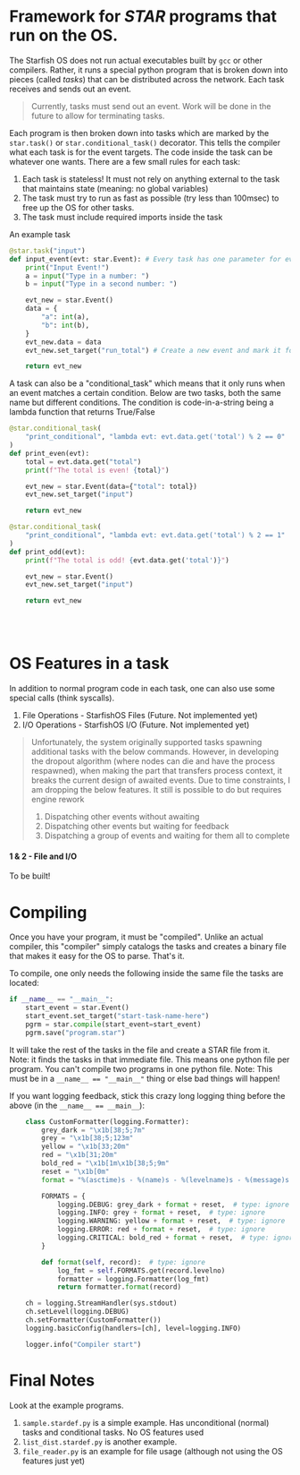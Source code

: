 # Framework for *STAR* programs that run on the OS.

The Starfish OS does not run actual executables built by `gcc` or other compilers. Rather, it runs a special python program that is broken down into pieces (called *tasks*) that can be distributed across the network. Each task receives and sends out an event.

> Currently, tasks must send out an event. Work will be done in the future to allow for terminating tasks.

Each program is then broken down into tasks which are marked by the `star.task()` or `star.conditional_task()` decorator. This tells the compiler what each task is for the event targets. The code inside the task can be whatever one wants. There are a few small rules for each task:
1. Each task is stateless! It must not rely on anything external to the task that maintains state (meaning: no global variables) 
2. The task must try to run as fast as possible (try less than 100msec) to free up the OS for other tasks.
3. The task must include required imports inside the task


An example task

``` python
@star.task("input")
def input_event(evt: star.Event): # Every task has one parameter for event (unless for a complex task which will be explained later)
    print("Input Event!")
    a = input("Type in a number: ")
    b = input("Type in a second number: ")

    evt_new = star.Event()
    data = {
        "a": int(a),
        "b": int(b),
    }
    evt_new.data = data
    evt_new.set_target("run_total") # Create a new event and mark it for the "run_total" task in this program. You can only send events to other tasks in the same program

    return evt_new

```


A task can also be a "conditional_task" which means that it only runs when an event matches a certain condition. Below are two tasks, both the same name but different conditions. The condition is code-in-a-string being a lambda function that returns True/False

``` python
@star.conditional_task(
    "print_conditional", "lambda evt: evt.data.get('total') % 2 == 0"
)
def print_even(evt):
    total = evt.data.get("total")
    print(f"The total is even! {total}")

    evt_new = star.Event(data={"total": total})
    evt_new.set_target("input")

    return evt_new

@star.conditional_task(
    "print_conditional", "lambda evt: evt.data.get('total') % 2 == 1"
)
def print_odd(evt):
    print(f"The total is odd! {evt.data.get('total')}")

    evt_new = star.Event()
    evt_new.set_target("input")

    return evt_new

```
<br>
<br>

# OS Features in a task

In addition to normal program code in each task, one can also use some special calls (think syscalls). 


1. File Operations - StarfishOS Files (Future. Not implemented yet)
2. I/O Operations - StarfishOS I/O (Future. Not implemented yet) 

> Unfortunately, the system originally supported tasks spawning additional tasks with the below commands.
> However, in developing the dropout algorithm (where nodes can die and have the process respawned),
> when making the part that transfers process context, it breaks the current design of awaited events.
> Due to time constraints, I am dropping the below features. It still is possible to do but requires engine rework
> 
> 1. Dispatching other events without awaiting
> 2. Dispatching other events but waiting for feedback
> 3. Dispatching a group of events and waiting for them all to complete
> 


#### 1 & 2 - File and I/O 
To be built! 

# Compiling 

Once you have your program, it must be "compiled". Unlike an actual compiler, this "compiler" simply catalogs the tasks and creates a binary file that makes it easy for the OS to parse. That's it.

To compile, one only needs the following inside the same file the tasks are located:

``` python
if __name__ == "__main__":
    start_event = star.Event()
    start_event.set_target("start-task-name-here")
    pgrm = star.compile(start_event=start_event)
    pgrm.save("program.star")
```

It will take the rest of the tasks in the file and create a STAR file from it. Note: it finds the tasks in that immediate file. This means one python file per program. You can't compile two programs in one python file. Note: This must be in a `__name__ == "__main__"` thing or else bad things will happen!

If you want logging feedback, stick this crazy long logging thing before the above (in the `__name__ == __main__`):

``` python 
    class CustomFormatter(logging.Formatter):
        grey_dark = "\x1b[38;5;7m"
        grey = "\x1b[38;5;123m"
        yellow = "\x1b[33;20m"
        red = "\x1b[31;20m"
        bold_red = "\x1b[1m\x1b[38;5;9m"
        reset = "\x1b[0m"
        format = "%(asctime)s - %(name)s - %(levelname)s - %(message)s (%(filename)s:%(lineno)d)"  # type: ignore

        FORMATS = {
            logging.DEBUG: grey_dark + format + reset,  # type: ignore
            logging.INFO: grey + format + reset,  # type: ignore
            logging.WARNING: yellow + format + reset,  # type: ignore
            logging.ERROR: red + format + reset,  # type: ignore
            logging.CRITICAL: bold_red + format + reset,  # type: ignore
        }

        def format(self, record):  # type: ignore
            log_fmt = self.FORMATS.get(record.levelno)
            formatter = logging.Formatter(log_fmt)
            return formatter.format(record)

    ch = logging.StreamHandler(sys.stdout)
    ch.setLevel(logging.DEBUG)
    ch.setFormatter(CustomFormatter())
    logging.basicConfig(handlers=[ch], level=logging.INFO)

    logger.info("Compiler start")
```

# Final Notes

Look at the example programs. 
1. `sample.stardef.py` is a simple example. Has unconditional (normal) tasks and conditional tasks. No OS features used
2. `list_dist.stardef.py` is another example.
3. `file_reader.py` is an example for file usage (although not using the OS features just yet)

